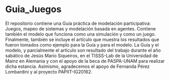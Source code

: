# Guia_Juegos
El repositorio contiene una Guía práctica de modelación participativa: Juegos, mapeo de sistemas y modelación basada en agentes. Contiene también el modelo que funciona como una simulación y como un juego. Finalmente, también se incluye el artículo que muestra los resultados que fueron tomados como ejemplo para la Guía y para el modelo. 
La Guía y el modelo, y parcialmente el artículo son resultado del trabajo durante el año sabático de Jesús Mario Siqueiros, en el TISSS-Lab de la Universidad de Mainz en Alemania y con el apoyo de la beca de PASPA-UNAM para realizar dicha estancia. Asimismo, agradecemos el apoyo de Fernanda Pérez Lombardini y al proyecto PAPIIT-IG20162.
